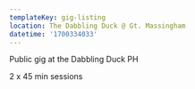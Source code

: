 ```yaml
---
templateKey: gig-listing
location: The Dabbling Duck @ Gt. Massingham
datetime: '1700334033'
---
```

P﻿ublic gig at the Dabbling Duck PH 

2﻿ x 45 min sessions
